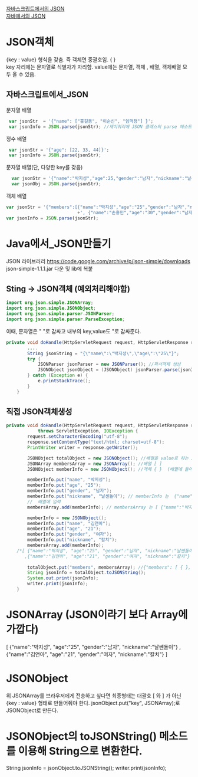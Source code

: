 [자바스크립트에서의 JSON](#자바스크립트에서_JSON) <br>
[자바에서의 JSON](#Java에서_JSON만들기) <br>

# JSON객체
{key : value} 형식을 갖춤. 즉 객체면 중괄호임. { } <br>
key 자리에는 문자열로 식별자가 자리함. value에는 문자열, 객체 , 배열, 객체배열 모두 올 수 있음.

## 자바스크립트에서_JSON
문자열 배열
~~~javascript
 var jsonStr  = '{"name": ["홍길동", "이순신", "임꺽정"] }';          
 var jsonInfo = JSON.parse(jsonStr); //제이쿼리에 JSON 클래스의 parse 메소드를 사용하여 JSON객체로 손쉽게 변형한다.
~~~

정수 배열
~~~javascript
 var jsonStr = '{"age": [22, 33, 44]}';  
 var jsonInfo = JSON.parse(jsonStr);
~~~

문자열 배열(단, 다양한 key를 갖음)
~~~javascript
  var jsonStr = '{"name":"박지성","age":25,"gender":"남자","nickname":"날센돌이"}';
  var jsonObj = JSON.parse(jsonStr);
~~~

객체 배열
~~~javascript
var jsonStr = '{"members":[{"name":"박지성","age":"25","gender":"남자","nickname":"날센돌이"}'
	    	               +', {"name":"손흥민","age":"30","gender":"남자","nickname":"탱크"}] }';
var jsonInfo = JSON.parse(jsonStr);
~~~

# Java에서_JSON만들기
JSON 라이브러리 https://code.google.com/archive/p/json-simple/downloads<br>
json-simple-1.1.1.jar 다운 및 lib에 복붙
## Sting -> JSON객체  (예외처리해야함)
~~~java
import org.json.simple.JSONArray;
import org.json.simple.JSONObject;
import org.json.simple.parser.JSONParser;
import org.json.simple.parser.ParseException;
~~~
이때, 문자열은 " "로 감싸고 내부의 key,value도 \"로 감싸준다.
~~~java
private void doHandle(HttpServletRequest request, HttpServletResponse response) throws ServletException, IOException {
		....
		String jsonString = "{\"name\":\"박지성\",\"age\":\"25\"}";
		try {
			JSONParser jsonParser = new JSONParser(); //파서객체 생성
			JSONObject jsonObject = (JSONObject) jsonParser.parse(jsonInfo);//형변환 필수
		} catch (Exception e) {
			e.printStackTrace();
		}
	}
~~~
## 직접 JSON객체생성
~~~java
private void doHandle(HttpServletRequest request, HttpServletResponse response)
			throws ServletException, IOException {
		request.setCharacterEncoding("utf-8");
		response.setContentType("text/html; charset=utf-8");
		PrintWriter writer = response.getWriter();

		JSONObject totalObject = new JSONObject(); //배열을 value로 하는 JSON {"key" : [  ] }
		JSONArray membersArray = new JSONArray(); //배열 [ ]
		JSONObject memberInfo = new JSONObject(); //객체 { }  (배열에 들어갈 요소)

		memberInfo.put("name", "박지성");
		memberInfo.put("age", "25");
		memberInfo.put("gender", "남자");
		memberInfo.put("nickname", "날센돌이"); // memberInfo 는  {"name":"박지성", "age":"25", "gender":"남자", "nickname":"날쎈돌이"}
		//  배열에 입력
		membersArray.add(memberInfo); // membersArray 는 [ {"name":"박지성", "age":"25", "gender":"남자", "nickname":"날쎈돌이"} ]

		memberInfo = new JSONObject();
		memberInfo.put("name", "김연아");
		memberInfo.put("age", "21");
		memberInfo.put("gender", "여자");
		memberInfo.put("nickname", "칼치");
		membersArray.add(memberInfo);  
    /*[ {"name":"박지성", "age":"25", "gender":"남자", "nickname":"날쎈돌이"} 
       ,{"name":"김연아", "age":"21", "gender":"여자", "nickname":"칼치"} ] */
		
		totalObject.put("members", membersArray); //{"members": [ { }, { } ]}
		String jsonInfo = totalObject.toJSONString();
		System.out.print(jsonInfo);
		writer.print(jsonInfo);
	}
~~~
# JSONArray (JSON이라기 보다 Array에 가깝다)
[ {"name":"박지성", "age":"25", "gender":"남자", "nickname":"날쎈돌이"} 
       ,{"name":"김연아", "age":"21", "gender":"여자", "nickname":"칼치"} ]<br>
# JSONObject
위 JSONArray를 브라우저에게 전송하고 싶다면 최종형태는 대괄호 [ 와 ] 가 아닌 {key : value} 형태로 만들어줘야 한다.
jsonObject.put("key", JSONArray);로 JSONObject로 만든다.

# JSONObject의 toJSONString() 메소드를 이용해 String으로 변환한다.
String jsonInfo = jsonObject.toJSONString();
writer.print(jsonInfo);
